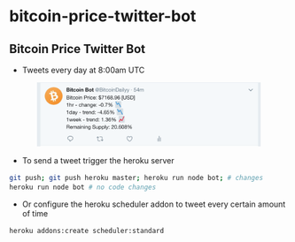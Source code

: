 # bitcoin-price-twitter-bot
Bitcoin Price Twitter Bot
---

* Tweets every day at 8:00am UTC

<div align="center">
<img src="./screenshot.png" width="80%">
</div>

* To send a tweet trigger the heroku server 
```bash
git push; git push heroku master; heroku run node bot; # changes
heroku run node bot # no code changes
```

* Or configure the heroku scheduler addon to tweet every certain amount of time
```bash
heroku addons:create scheduler:standard
```